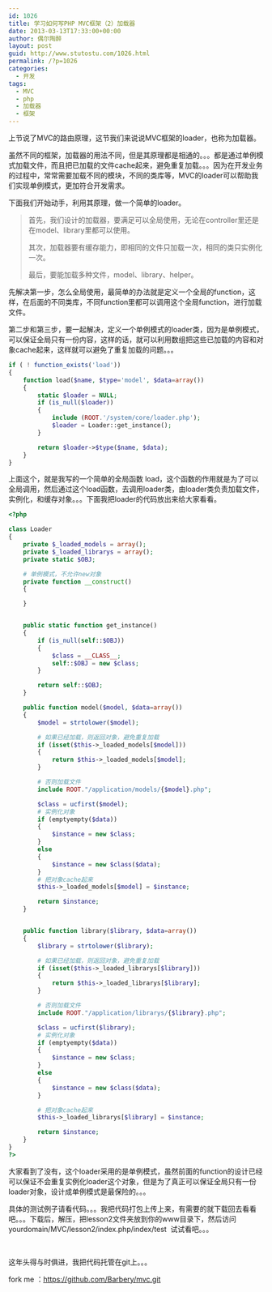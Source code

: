 ```yaml
---
id: 1026
title: 学习如何写PHP MVC框架（2）加载器
date: 2013-03-13T17:33:00+00:00
author: 偶尔陶醉
layout: post
guid: http://www.stutostu.com/1026.html
permalink: /?p=1026
categories:
  - 开发
tags:
  - MVC
  - php
  - 加载器
  - 框架
---
```


上节说了MVC的路由原理，这节我们来说说MVC框架的loader，也称为加载器。

虽然不同的框架，加载器的用法不同，但是其原理都是相通的。。。都是通过单例模式加载文件，而且把已加载的文件cache起来，避免重复加载。。。因为在开发业务的过程中，常常需要加载不同的模块，不同的类库等，MVC的loader可以帮助我们实现单例模式，更加符合开发需求。

下面我们开始动手，利用其原理，做一个简单的loader。



> 首先，我们设计的加载器，要满足可以全局使用，无论在controller里还是在model、library里都可以使用。
>
> 其次，加载器要有缓存能力，即相同的文件只加载一次，相同的类只实例化一次。
>
> 最后，要能加载多种文件，model、library、helper。

先解决第一步，怎么全局使用，最简单的办法就是定义一个全局的function，这样，在后面的不同类库，不同function里都可以调用这个全局function，进行加载文件。

第二步和第三步，要一起解决，定义一个单例模式的loader类，因为是单例模式，可以保证全局只有一份内容，这样的话，就可以利用数组把这些已加载的内容和对象cache起来，这样就可以避免了重复加载的问题。。。

```php
if ( ! function_exists('load'))
{
    function load($name, $type='model', $data=array())
    {
        static $loader = NULL;
        if (is_null($loader))
        {
            include (ROOT.'/system/core/loader.php');
            $loader = Loader::get_instance();
        }

        return $loader->$type($name, $data);
    }
}
```

上面这个，就是我写的一个简单的全局函数 load，这个函数的作用就是为了可以全局调用，然后通过这个load函数，去调用loader类，由loader类负责加载文件，实例化，和缓存对象。。。下面我把loader的代码放出来给大家看看。

```php
<?php

class Loader
{
    private $_loaded_models = array();
    private $_loaded_librarys = array();
    private static $OBJ;

    # 单例模式，不允许new对象
    private function __construct()
    {

    }


    public static function get_instance()
    {
        if (is_null(self::$OBJ))
        {
            $class = __CLASS__;
            self::$OBJ = new $class;
        }

        return self::$OBJ;
    }

    public function model($model, $data=array())
    {
        $model = strtolower($model);

        # 如果已经加载，则返回对象，避免重复加载
        if (isset($this->_loaded_models[$model]))
        {
            return $this->_loaded_models[$model];
        }

        # 否则加载文件
        include ROOT."/application/models/{$model}.php";

        $class = ucfirst($model);
        # 实例化对象
        if (emptyempty($data))
        {
            $instance = new $class;
        }
        else
        {
            $instance = new $class($data);
        }
        # 把对象cache起来
        $this->_loaded_models[$model] = $instance;

        return $instance;
    }


    public function library($library, $data=array())
    {
        $library = strtolower($library);

        # 如果已经加载，则返回对象，避免重复加载
        if (isset($this->_loaded_librarys[$library]))
        {
            return $this->_loaded_librarys[$library];
        }

        # 否则加载文件
        include ROOT."/application/librarys/{$library}.php";

        $class = ucfirst($library);
        # 实例化对象
        if (emptyempty($data))
        {
            $instance = new $class;
        }
        else
        {
            $instance = new $class($data);
        }

        # 把对象cache起来
        $this->_loaded_librarys[$library] = $instance;

        return $instance;
    }
}
?>
```


大家看到了没有，这个loader采用的是单例模式，虽然前面的function的设计已经可以保证不会重复实例化loader这个对象，但是为了真正可以保证全局只有一份loader对象，设计成单例模式是最保险的。。。

具体的测试例子请看代码。。。我把代码打包上传上来，有需要的就下载回去看看吧。。。下载后，解压，把lesson2文件夹放到你的www目录下，然后访问yourdomain/MVC/lesson2/index.php/index/test&nbsp; 试试看吧。。。

&nbsp;

这年头得与时俱进，我把代码托管在git上。。。

fork me ：<https://github.com/Barbery/mvc.git>